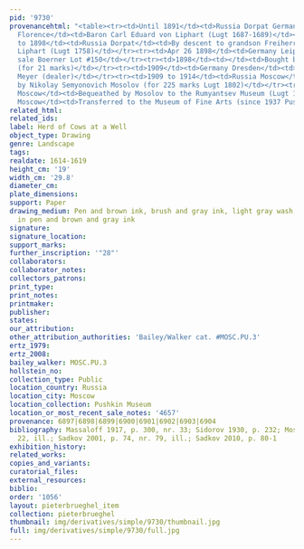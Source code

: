 ```yaml
---
pid: '9730'
provenancehtml: "<table><tr><td>Until 1891</td><td>Russia Dorpat Germany Bonn Italy
  Florence</td><td>Baron Carl Eduard von Liphart (Lugt 1687-1689)</td></tr><tr><td>1891
  to 1898</td><td>Russia Dorpat</td><td>By descent to grandson Freiherr Reinhold von
  Liphart (Lugt 1758)</td></tr><tr><td>Apr 26 1898</td><td>Germany Leipzig</td><td>His
  sale Boerner Lot #150</td></tr><tr><td>1898</td><td></td><td>Bought by Scheltema
  (for 21 marks)</td></tr><tr><td>1909</td><td>Germany Dresden</td><td>Sale Franz
  Meyer (dealer)</td></tr><tr><td>1909 to 1914</td><td>Russia Moscow</td><td>Bought
  by Nikolay Semyonovich Mosolov (for 225 marks Lugt 1802)</td></tr><tr><td>1914</td><td>Russia
  Moscow</td><td>Bequeathed by Mosolov to the Rumyantsev Museum (Lugt 1524)</td></tr><tr><td>1924</td><td>Russia
  Moscow</td><td>Transferred to the Museum of Fine Arts (since 1937 Pushkin Museum)</td></tr></table>"
related_html:
related_ids:
label: Herd of Cows at a Well
object_type: Drawing
genre: Landscape
tags:
realdate: 1614-1619
height_cm: '19'
width_cm: '29.8'
diameter_cm:
plate_dimensions:
support: Paper
drawing_medium: Pen and brown ink, brush and gray ink, light gray wash, framing lines
  in pen and brown and gray ink
signature:
signature_location:
support_marks:
further_inscription: '"28"'
collaborators:
collaborator_notes:
collectors_patrons:
print_type:
print_notes:
printmaker:
publisher:
states:
our_attribution:
other_attribution_authorities: 'Bailey/Walker cat. #MOSC.PU.3'
ertz_1979:
ertz_2008:
bailey_walker: MOSC.PU.3
hollstein_no:
collection_type: Public
location_country: Russia
location_city: Moscow
location_collection: Pushkin Museum
location_or_most_recent_sale_notes: '4657'
provenance: 6897|6898|6899|6900|6901|6902|6903|6904
bibliography: Massaloff 1917, p. 300, nr. 33; Sidorov 1930, p. 232; Moscow 1959, p.
  22, ill.; Sadkov 2001, p. 74, nr. 79, ill.; Sadkov 2010, p. 80-1
exhibition_history:
related_works:
copies_and_variants:
curatorial_files:
external_resources:
biblio:
order: '1056'
layout: pieterbrueghel_item
collection: pieterbrueghel
thumbnail: img/derivatives/simple/9730/thumbnail.jpg
full: img/derivatives/simple/9730/full.jpg
---
```

